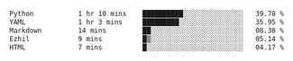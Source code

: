 <!--START_SECTION:waka-->

```txt
Python           1 hr 10 mins    ██████████░░░░░░░░░░░░░░░   39.78 %
YAML             1 hr 3 mins     █████████░░░░░░░░░░░░░░░░   35.95 %
Markdown         14 mins         ██░░░░░░░░░░░░░░░░░░░░░░░   08.38 %
Ezhil            9 mins          █▒░░░░░░░░░░░░░░░░░░░░░░░   05.14 %
HTML             7 mins          █░░░░░░░░░░░░░░░░░░░░░░░░   04.17 %
```

<!--END_SECTION:waka-->
